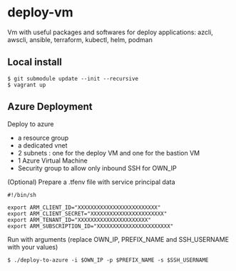 # deploy-vm

Vm with useful packages and softwares for deploy applications: azcli, awscli, ansible, terraform, kubectl, helm, podman

## Local install

```
$ git submodule update --init --recursive
$ vagrant up
```

## Azure Deployment

Deploy to azure
- a resource group
- a dedicated vnet
- 2 subnets : one for the deploy VM and one for the bastion VM
- 1 Azure Virtual Machine
- Security group to allow only inbound SSH for OWN_IP

(Optional) Prepare a .tfenv file with service principal data
```
#!/bin/sh

export ARM_CLIENT_ID="XXXXXXXXXXXXXXXXXXXXXXXXX"
export ARM_CLIENT_SECRET="XXXXXXXXXXXXXXXXXXXXXXX"
export ARM_TENANT_ID="XXXXXXXXXXXXXXXXXXXXXX"
export ARM_SUBSCRIPTION_ID="XXXXXXXXXXXXXXXXXXXXXXX"
```

Run with arguments (replace OWN_IP, PREFIX_NAME and SSH_USERNAME with your values)
```
$ ./deploy-to-azure -i $OWN_IP -p $PREFIX_NAME -s $SSH_USERNAME
```

